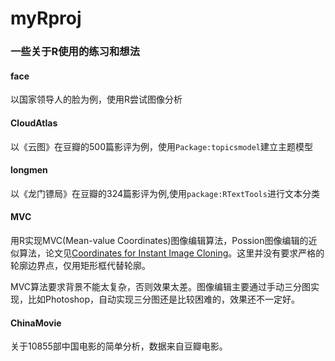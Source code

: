 myRproj
============
### 一些关于R使用的练习和想法

#### face
>
以国家领导人的脸为例，使用R尝试图像分析
#### CloudAtlas
>
以《云图》在豆瓣的500篇影评为例，使用`Package:topicsmodel`建立主题模型 
#### longmen
>
以《龙门镖局》在豆瓣的324篇影评为例,使用`package:RTextTools`进行文本分类
#### MVC
> 
用R实现MVC(Mean-value Coordinates)图像编辑算法，Possion图像编辑的近似算法，论文见[Coordinates for Instant Image Cloning](www.cs.huji.ac.il/~danix/mvclone/files/mvc-final-opt.pdf)。这里并没有要求严格的轮廓边界点，仅用矩形框代替轮廓。
>
MVC算法要求背景不能太复杂，否则效果太差。图像编辑主要通过手动三分图实现，比如Photoshop，自动实现三分图还是比较困难的，效果还不一定好。

#### ChinaMovie
>
关于10855部中国电影的简单分析，数据来自豆瓣电影。 